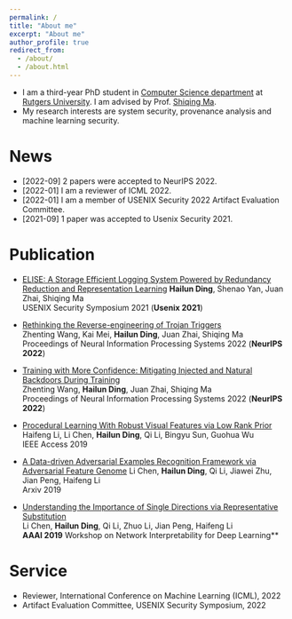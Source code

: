```yaml
---
permalink: /
title: "About me"
excerpt: "About me"
author_profile: true
redirect_from: 
  - /about/
  - /about.html
---
```


* I am a third-year PhD student in [Computer Science department](https://www.cs.rutgers.edu/) at [Rutgers University](https://www.rutgers.edu/). I am advised by Prof. [Shiqing Ma](https://www.cs.rutgers.edu/~sm2283/).
* My research interests are system security, provenance analysis and machine learning security. 

News
======
* [2022-09] 2 papers were accepted to NeurIPS 2022.
* [2022-01] I am a reviewer of ICML 2022.
* [2022-01] I am a member of USENIX Security 2022 Artifact Evaluation Committee.
* [2021-09] 1 paper was accepted to Usenix Security 2021.


Publication
======
* [ELISE: A Storage Efficient Logging System Powered by Redundancy Reduction and Representation Learning](https://www.usenix.org/conference/usenixsecurity21/presentation/ding)
**Hailun Ding**, Shenao Yan, Juan Zhai, Shiqing Ma  
USENIX Security Symposium 2021 (**Usenix 2021**)

* [Rethinking the Reverse-engineering of Trojan Triggers]()  
Zhenting Wang, Kai Mei, **Hailun Ding**, Juan Zhai, Shiqing Ma  
Proceedings of Neural Information Processing Systems 2022 (**NeurIPS 2022**)

* [Training with More Confidence: Mitigating Injected and Natural Backdoors During Training]()  
Zhenting Wang, **Hailun Ding**, Juan Zhai, Shiqing Ma  
Proceedings of Neural Information Processing Systems 2022 (**NeurIPS 2022**)

* [Procedural Learning With Robust Visual Features via Low Rank Prior]([[https://arxiv.org/abs/1811.11053](https://arxiv.org/abs/1812.10085v2](https://ieeexplore.ieee.org/document/8624510)))  
Haifeng Li, Li Chen, **Hailun Ding**, Qi Li, Bingyu Sun, Guohua Wu  
IEEE Access 2019

* [A Data-driven Adversarial Examples Recognition Framework via Adversarial Feature Genome]([https://arxiv.org/abs/1811.11053](https://arxiv.org/abs/1812.10085v2))  
Li Chen, **Hailun Ding**, Qi Li, Jiawei Zhu, Jian Peng, Haifeng Li  
Arxiv 2019

* [Understanding the Importance of Single Directions via Representative Substitution](https://arxiv.org/abs/1811.11053)  
Li Chen, **Hailun Ding**, Qi Li, Zhuo Li, Jian Peng, Haifeng Li  
**AAAI 2019** Workshop on Network Interpretability for Deep Learning**

Service
======
* Reviewer, International Conference on Machine Learning (ICML), 2022
* Artifact Evaluation Committee, USENIX Security Symposium, 2022
